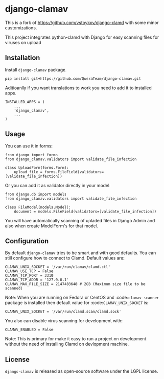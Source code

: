 # django-clamav

This is a fork of https://github.com/vstoykov/django-clamd with some minor customizations.

This project integrates python-clamd with Django for easy scanning files for viruses on upload


## Installation

Install `django-clamav` package.

    pip install git+https://github.com/QueraTeam/django-clamav.git

Aditioanlly if you want translations to work you need to add it to installed apps.

    INSTALLED_APPS = (
        ...
        'django_clamav',
        ...
    )


## Usage

You can use it in forms:

    from django import forms
    from django_clamav.validators import validate_file_infection

    class UploadForm(forms.Form):
        upload_file = forms.FileField(validators=[validate_file_infection])

Or you can add it as validator directly in your model:

    from django.db import models
    from django_clamav.validators import validate_file_infection

    class FileModel(models.Model):
        document = models.FileField(validators=[validate_file_infection])

You will have automatically scanning of upladed files in Django Admin
and also when create ModelForm's for that model.


Configuration
-------------

By default `django-clamav` tries to be smart and with good defaults.
You can still configure how to connect to Clamd. Default values are:

    CLAMAV_UNIX_SOCKET = '/var/run/clamav/clamd.ctl'
    CLAMAV_USE_TCP = False
    CLAMAV_TCP_PORT = 3310
    CLAMAV_TCP_ADDR = '127.0.0.1'
    CLAMAV_MAX_FILE_SIZE = 2147483648 # 2GB (Maximum size file to be scanned)

Note: When you are running on Fedora or CentOS and :code:`clamav-scanner`
package is installed then default value for :code:`CLAMAV_UNIX_SOCKET` is:

    CLAMAV_UNIX_SOCKET = '/var/run/clamd.scan/clamd.sock'

You also can disable virus scanning for development with:

    CLAMAV_ENABLED = False

Note: This is primary for make it easy to run a project on development without
the need of installing Clamd on devlopment machine.


License
-------
`django-clamav` is released as open-source software under the LGPL license.
